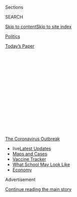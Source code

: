 <div id="app">

<div>

<div>

<div>

<div class="NYTAppHideMasthead css-1q2w90k e1suatyy0">

<div class="section css-ui9rw0 e1suatyy2">

<div class="css-eph4ug er09x8g0">

<div class="css-6n7j50">

</div>

<span class="css-1dv1kvn">Sections</span>

<div class="css-10488qs">

<span class="css-1dv1kvn">SEARCH</span>

</div>

[Skip to content](#site-content)[Skip to site
index](#site-index)

</div>

<div id="masthead-section-label" class="css-1wr3we4 eaxe0e00">

[Politics](https://www.nytimes.com/section/politics)

</div>

<div class="css-10698na e1huz5gh0">

</div>

</div>

<div id="masthead-bar-one" class="section hasLinks css-15hmgas e1csuq9d3">

<div class="css-uqyvli e1csuq9d0">

</div>

<div class="css-1uqjmks e1csuq9d1">

</div>

<div class="css-9e9ivx">

[](https://myaccount.nytimes.com/auth/login?response_type=cookie&client_id=vi)

</div>

<div class="css-1bvtpon e1csuq9d2">

[Today’s
Paper](https://www.nytimes.com/section/todayspaper)

</div>

</div>

</div>

</div>

<div data-aria-hidden="false">

<div id="site-content" data-role="main">

<div>

<div class="css-1aor85t" style="opacity:0.000000001;z-index:-1;visibility:hidden">

<div class="css-1hqnpie">

<div class="css-epjblv">

<span class="css-17xtcya">[Politics](/section/politics)</span><span class="css-x15j1o">|</span><span class="css-fwqvlz">U.S.
Weighs Sweeping Travel Ban on Chinese Communist Party
Members</span>

</div>

<div class="css-k008qs">

<div class="css-1iwv8en">

<span class="css-18z7m18"></span>

<div>

</div>

</div>

<span class="css-1n6z4y">https://nyti.ms/32j1DRf</span>

<div class="css-1705lsu">

<div class="css-4xjgmj">

<div class="css-4skfbu" data-role="toolbar" data-aria-label="Social Media Share buttons, Save button, and Comments Panel with current comment count" data-testid="share-tools">

  - 
  - 
  - 
  - 
    
    <div class="css-6n7j50">
    
    </div>

  - 
  - 

</div>

</div>

</div>

</div>

</div>

</div>

<div id="NYT_TOP_BANNER_REGION" class="css-13pd83m">

<div>

<div id="styln-prism-menu-1592847958612" class="section interactive-content interactive-size-medium css-1edisqu">

<div class="css-17ih8de interactive-body">

<div id="scroll-container" class="css-1gj85ro">

[<span class="styln-title-wrap"><span class="css-1pje3qr">The
Coronavirus</span><span class="css-1pje3qr">
Outbreak</span></span>](https://www.nytimes.com/news-event/coronavirus?action=click&pgtype=Article&state=default&region=TOP_BANNER&context=storylines_menu)

  - <span class="css-kqxiym" data-emphasize="true">live</span>[Latest
    Updates](https://www.nytimes.com/2020/08/01/world/coronavirus-covid-19.html?action=click&pgtype=Article&state=default&region=TOP_BANNER&context=storylines_menu)
  - [Maps and
    Cases](https://www.nytimes.com/interactive/2020/us/coronavirus-us-cases.html?action=click&pgtype=Article&state=default&region=TOP_BANNER&context=storylines_menu)
  - [Vaccine
    Tracker](https://www.nytimes.com/interactive/2020/science/coronavirus-vaccine-tracker.html?action=click&pgtype=Article&state=default&region=TOP_BANNER&context=storylines_menu)
  - [What School May Look
    Like](https://www.nytimes.com/interactive/2020/07/29/us/schools-reopening-coronavirus.html?action=click&pgtype=Article&state=default&region=TOP_BANNER&context=storylines_menu)
  - [Economy](https://www.nytimes.com/live/2020/07/31/business/stock-market-today-coronavirus?action=click&pgtype=Article&state=default&region=TOP_BANNER&context=storylines_menu)

</div>

</div>

</div>

</div>

</div>

<div id="top-wrapper" class="css-1sy8kpn">

<div id="top-slug" class="css-l9onyx">

Advertisement

</div>

[Continue reading the main
story](#after-top)

<div class="ad top-wrapper" style="text-align:center;height:100%;display:block;min-height:250px">

<div id="top" class="place-ad" data-position="top" data-size-key="top">

</div>

</div>

<div id="after-top">

</div>

</div>

<div>

<div id="sponsor-wrapper" class="css-1hyfx7x">

<div id="sponsor-slug" class="css-19vbshk">

Supported by

</div>

[Continue reading the main
story](#after-sponsor)

<div id="sponsor" class="ad sponsor-wrapper" style="text-align:center;height:100%;display:block">

</div>

<div id="after-sponsor">

</div>

</div>

<div class="css-186x18t">

</div>

<div class="css-1vkm6nb ehdk2mb0">

# U.S. Weighs Sweeping Travel Ban on Chinese Communist Party Members

</div>

The presidential order under consideration would be based on the same
statute in the Immigration and Nationality Act used in a 2017 travel ban
on several predominantly Muslim countries.

<div class="css-79elbk" data-testid="photoviewer-wrapper">

<div class="css-z3e15g" data-testid="photoviewer-wrapper-hidden">

</div>

<div class="css-1a48zt4 ehw59r15" data-testid="photoviewer-children">

![<span class="css-16f3y1r e13ogyst0" data-aria-hidden="true">Morning
rush hour in Beijing this month. A broad travel ban would be the most
provocative U.S. action against China since the start of the trade war
in
2018.</span><span class="css-cnj6d5 e1z0qqy90" itemprop="copyrightHolder"><span class="css-1ly73wi e1tej78p0">Credit...</span><span><span>Roman
Pilipey/EPA, via
Shutterstock</span></span></span>](https://static01.nyt.com/images/2020/07/15/us/politics/15dc-chinaban-1/15dc-chinaban-1-articleLarge-v3.jpg?quality=75&auto=webp&disable=upscale)

</div>

</div>

<div class="css-18e8msd">

<div class="css-pdw9fk epjyd6m0">

<div class="css-1txwxcy ey68jwv0" data-aria-hidden="true">

[![Paul
Mozur](https://static01.nyt.com/images/2018/10/15/multimedia/author-paul-mozur/author-paul-mozur-thumbLarge.png
"Paul Mozur")](https://www.nytimes.com/by/paul-mozur)[![Edward
Wong](https://static01.nyt.com/images/2018/09/24/multimedia/author-edward-wong/author-edward-wong-thumbLarge-v5.png
"Edward Wong")](https://www.nytimes.com/by/edward-wong)

</div>

<div class="css-1baulvz">

By [<span class="css-1baulvz" itemprop="name">Paul
Mozur</span>](https://www.nytimes.com/by/paul-mozur) and
[<span class="css-1baulvz last-byline" itemprop="name">Edward
Wong</span>](https://www.nytimes.com/by/edward-wong)

</div>

</div>

  - 
    
    <div class="css-ld3wwf e16638kd2">
    
    July 15,
    2020
    
    </div>

  - 
    
    <div class="css-4xjgmj">
    
    <div class="css-d8bdto" data-role="toolbar" data-aria-label="Social Media Share buttons, Save button, and Comments Panel with current comment count" data-testid="share-tools">
    
      - 
      - 
      - 
      - 
        
        <div class="css-6n7j50">
        
        </div>
    
      - 
      - 
    
    </div>
    
    </div>

</div>

<div class="css-mdjrty">

[阅读简体中文版](https://cn.nytimes.com/usa/20200716/china-travel-ban/ "Read in Simplified Chinese")[閱讀繁體中文版](https://cn.nytimes.com/usa/20200716/china-travel-ban/zh-hant/ "Read in Traditional Chinese")

</div>

</div>

<div class="section meteredContent css-1r7ky0e" name="articleBody" itemprop="articleBody">

<div class="css-1fanzo5 StoryBodyCompanionColumn">

<div class="css-53u6y8">

The Trump administration is considering a sweeping [ban on travel to the
United States by members of the Chinese Communist
Party](https://www.nytimes.com/2020/07/16/world/asia/china-communist-party-travel-ban-explain.html)
and their families, according to people familiar with the proposal, a
move that would almost certainly prompt retaliation against Americans
seeking to enter or remain in China and exacerbate [tensions between the
two
nations](https://www.nytimes.com/2020/07/23/world/asia/us-china-consulate.html).

The presidential proclamation, still in draft form, could also authorize
the United States government to revoke the visas of party members and
their families who are already in the country, leading to their
expulsion. Some proposed language is also aimed at limiting travel to
the United States by members of the People’s Liberation Army and
executives at state-owned enterprises, though many of them are likely to
also be party members.

Details of the plan, described by four people with knowledge of the
discussions, have not yet been finalized, and President Trump might
ultimately reject it. While the president and his campaign strategists
have been intent on portraying him as tough on China for re-election
purposes, Mr. Trump has vacillated wildly in both his language and
actions on the Chinese government since taking office in 2017. He has
criticized China on some issues, particularly trade. But he has also
lavished praise on President Xi Jinping, [pleaded with Mr.
Xi](https://www.nytimes.com/2020/06/18/us/politics/trump-china-bolton.html)
to help him win re-election and [remained silent or even explicitly
approved](https://www.nytimes.com/2020/06/18/us/politics/trump-china-bolton.html)
of the repression in Hong Kong and Xinjiang.

There are practical issues as well. The Chinese Communist Party has 92
million members. Almost three million Chinese citizens visited the
United States in 2018, though the numbers have plummeted because of the
coronavirus pandemic and the current ban on most travelers from China.
The U.S. government has no knowledge of party status for a vast majority
of them. So trying to immediately identify party members to either
prevent their entry or expel those already in the United States would be
difficult.

</div>

</div>

<div class="css-1fanzo5 StoryBodyCompanionColumn">

<div class="css-53u6y8">

The presidential order would cite the same [statute in the Immigration
and Nationality
Act](https://crsreports.congress.gov/product/pdf/LSB/LSB10458) used in a
2017 travel ban on a number of predominantly Muslim countries that gives
the president power to temporarily block travel to the U.S. by foreign
nationals who are deemed “detrimental to the interests of the United
States.” The 2017 ban was fought in the courts and expanded this year.

Such a broad ban would be the most provocative action against China by
the United States since the start of the trade war between the two
countries in 2018. It would further poison U.S.-China relations, even
after several years of open clashes over economics, technology and
global influence have led some diplomats and analysts to draw
comparisons to a [new Cold
War](https://www.nytimes.com/2020/07/14/world/asia/cold-war-china-us.html).

Officials at the White House, State Department and Department of
Homeland Security have been involved in the discussion over the ban.
Spokesmen for the White House National Security Council and the State
Department declined to comment on Wednesday, and one for the Department
of Homeland Security did not return a request for comment.

Officials at those agencies also continue to debate a variety of
formulations for banning Chinese travel to the United States short of
[barring all party
members,](https://www.nytimes.com/2020/07/16/world/asia/china-communist-party-travel-ban-explain.html)
such as targeting only the 25 members of the ruling Politburo and their
families.

</div>

</div>

<div>

</div>

<div class="css-1fanzo5 StoryBodyCompanionColumn">

<div class="css-53u6y8">

In recent months, top administration officials have tried to draw a
distinction between party members and other Chinese, saying the party
must be punished for its actions — and its global ambitions must be
thwarted. They have loudly denounced what they call the evils of the
Chinese Communist Party, pointing to the role of its officials in [the
cover-up](https://www.nytimes.com/2020/03/29/world/asia/coronavirus-china.html)
of the initial coronavirus outbreak, [the
detentions](https://www.nytimes.com/interactive/2019/11/16/world/asia/china-xinjiang-documents.html)
of one million or more Muslims in internment camps and [the
dismantling](https://www.nytimes.com/2020/06/29/world/asia/china-hong-kong-security-law-rules.html)
of civil liberties in Hong Kong.

</div>

</div>

<div class="css-1fanzo5 StoryBodyCompanionColumn">

<div class="css-53u6y8">

The [Communist
Party](https://www.nytimes.com/2018/01/05/sunday-review/china-military-economic-power.html)
is both a powerful and mundane part of life in China. While its leaders
maintain control of domestic and foreign policy, those on lower rungs do
everything from supervising schools to managing neighborhood-level
governance. In recent decades, many citizens joined to get a leg up in a
wide range of sectors: business, academia and even the arts. Many party
members do not conform to official ideology; some are Christians who
attend underground churches, for
example.

<div id="NYT_MAIN_CONTENT_1_REGION" class="css-9tf9ac">

<div>

<div id="styln-covid-updates-world" class="section interactive-content interactive-size-medium css-1ftcdic">

<div class="css-17ih8de interactive-body">

<div id="styln-briefing-block" data-asset-id="QXJ0aWNsZTpueXQ6Ly9hcnRpY2xlLzhiMjRmNTQ0LWVhMmUtNTlmNC1hMDZiLTM0YWI3YTlmN2E4YQ==">

<div class="briefing-block-header-section">

# [Latest Updates: Global Coronavirus Outbreak](https://www.nytimes.com/2020/08/01/world/coronavirus-covid-19.html?action=click&pgtype=Article&state=default&region=MAIN_CONTENT_1&context=storylines_live_updates)

<div class="briefing-block-ts">

Updated 2020-08-01T19:39:54.177Z

</div>

</div>

  - [Top officials work to break impasse over jobless
    benefit.](https://www.nytimes.com/2020/08/01/world/coronavirus-covid-19.html?action=click&pgtype=Article&state=default&region=MAIN_CONTENT_1&context=storylines_live_updates#link-3ac56579)
  - [The virus picks up dangerous speed in the Midwest, and in areas
    that had seen
    success.](https://www.nytimes.com/2020/08/01/world/coronavirus-covid-19.html?action=click&pgtype=Article&state=default&region=MAIN_CONTENT_1&context=storylines_live_updates#link-8796723)
  - [Thousands in Berlin protest Germany’s coronavirus
    measures.](https://www.nytimes.com/2020/08/01/world/coronavirus-covid-19.html?action=click&pgtype=Article&state=default&region=MAIN_CONTENT_1&context=storylines_live_updates#link-25930521)

<div class="briefing-block-footer">

<div class="briefing-block-footer-meta">

[See more
updates](https://www.nytimes.com/2020/08/01/world/coronavirus-covid-19.html?action=click&pgtype=Article&state=default&region=MAIN_CONTENT_1&context=storylines_live_updates)

</div>

<div class="briefing-block-briefinglinks">

<span>More live coverage:</span>
[Markets](https://www.nytimes.com/live/2020/07/31/business/stock-market-today-coronavirus?action=click&pgtype=Article&state=default&region=MAIN_CONTENT_1&context=storylines_live_updates)

</div>

</div>

</div>

</div>

</div>

</div>

</div>

Many Chinese outside the party praise the top leadership but complain
about corruption among local officials.

Counting party members as well as their families, the ban could
technically bar travel to the United States for as many as 270 million
people, according to one internal administration estimate.

</div>

</div>

<div class="css-79elbk" data-testid="photoviewer-wrapper">

<div class="css-z3e15g" data-testid="photoviewer-wrapper-hidden">

</div>

<div class="css-1a48zt4 ehw59r15" data-testid="photoviewer-children">

![<span class="css-16f3y1r e13ogyst0" data-aria-hidden="true">President
Xi Jinping of China at the Great Hall of the People in Beijing in May.
The Chinese Communist Party is both a powerful and mundane part of life
in the
country.</span><span class="css-cnj6d5 e1z0qqy90" itemprop="copyrightHolder"><span class="css-1ly73wi e1tej78p0">Credit...</span><span>Roman
Pilipey/EPA, via
Shutterstock</span></span>](https://static01.nyt.com/images/2020/07/15/us/politics/15dc-chinaban-4/merlin_172914018_e3bc3f11-e9d8-488e-9223-4d86cfccac39-articleLarge.jpg?quality=75&auto=webp&disable=upscale)

</div>

</div>

<div class="css-1fanzo5 StoryBodyCompanionColumn">

<div class="css-53u6y8">

“The overwhelming majority of C.C.P. members have no involvement or
input into Beijing’s policymaking, so going after the entire party
membership is like China sanctioning all Republicans because of
frustrations with Trump,” said Jude Blanchette, a China scholar at the
Center for Strategic and International Studies in Washington. “Such a
move would inflame public opinion in China, as this would target nearly
10 percent of the entire Chinese population and would do so based on
blanket assertions of guilt.”

Besides the iterations of the 2017 travel ban, the Trump administration
has put in place other entry restrictions. This year, during the
pandemic, it has banned entry for most citizens of China as well as
those from the [European
Union](https://www.nytimes.com/2020/06/23/world/europe/coronavirus-EU-American-travel-ban.html)
and some other nations. And last month, it [blocked employment visas and
extended
restrictions](https://www.nytimes.com/2020/06/22/us/politics/trump-h1b-work-visas.html)
on issuance of green cards, moves that would keep as many as 525,000
foreign workers out of the United States for the rest of the year.

</div>

</div>

<div class="css-1fanzo5 StoryBodyCompanionColumn">

<div class="css-53u6y8">

The State Department has also announced visa restrictions on various
categories of Chinese citizens. These include [officials
responsible](https://www.nytimes.com/2019/10/08/business/china-human-rights-technology-xinjiang.html)
for the mass internment and surveillance of Muslim ethnic minorities in
the Xinjiang region and
[journalists](https://www.nytimes.com/2020/03/17/business/media/china-expels-american-journalists.html)
working in the United States.

In May, American officials said the government was [canceling the
visas](https://www.nytimes.com/2020/05/28/us/politics/china-hong-kong-trump-student-visas.html)
of graduate or higher-level students in the United States who had ties
to certain Chinese military institutions — the first ban on a category
of Chinese students, who make up the largest group of international
students in the country.

After Mr. Trump signed the Hong Kong Autonomy Act on Tuesday, the State
Department was expected to propose names of Chinese officials overseeing
repression in Hong Kong for visa and economic
sanctions.

</div>

</div>

<div class="css-79elbk" data-testid="photoviewer-wrapper">

<div class="css-z3e15g" data-testid="photoviewer-wrapper-hidden">

</div>

<div class="css-1a48zt4 ehw59r15" data-testid="photoviewer-children">

<div class="css-1xdhyk6 erfvjey0">

<span class="css-1ly73wi e1tej78p0">Image</span>

<div class="css-zjzyr8">

<div data-testid="lazyimage-container" style="height:257.77777777777777px">

</div>

</div>

</div>

<span class="css-16f3y1r e13ogyst0" data-aria-hidden="true">The United
States government published an interim rule on Tuesday that would bar
Pentagon and NASA contractors from using technology from Huawei and
other Chinese telecommunications
companies.</span><span class="css-cnj6d5 e1z0qqy90" itemprop="copyrightHolder"><span class="css-1ly73wi e1tej78p0">Credit...</span><span>Ng
Han Guan/Associated Press</span></span>

</div>

</div>

<div class="css-1fanzo5 StoryBodyCompanionColumn">

<div class="css-53u6y8">

And on Wednesday, Secretary of State Mike Pompeo announced a ban on some
employees of Chinese technology companies, [including
Huawei](https://www.nytimes.com/2020/07/14/business/huawei-uk-5g.html),
that “provide material support to regimes engaging in human rights
abuses
globally.”

<div id="NYT_MAIN_CONTENT_3_REGION" class="css-9tf9ac">

<div>

<div id="styln-prism-freeform-1594220623585" class="section interactive-content interactive-size-medium css-1ftcdic">

<div class="css-17ih8de interactive-body">

<div id="prism-freeform-block-62021" class="css-19mumt8" data-role="complementary" data-storyline="The Coronavirus Outbreak" data-truncated="true" tabindex="0">

<div class="css-a8d9oz">

<div class="css-eb027h">

[](https://www.nytimes.com/news-event/coronavirus?action=click&pgtype=Article&state=default&region=MAIN_CONTENT_3&context=storylines_faq)

### The Coronavirus Outbreak ›

#### Frequently Asked Questions

Updated July 27, 2020

  - #### Should I refinance my mortgage?
    
      - [It could be a good
        idea,](https://www.nytimes.com/article/coronavirus-money-unemployment.html?action=click&pgtype=Article&state=default&region=MAIN_CONTENT_3&context=storylines_faq)
        because mortgage rates have [never been
        lower.](https://www.nytimes.com/2020/07/16/business/mortgage-rates-below-3-percent.html?action=click&pgtype=Article&state=default&region=MAIN_CONTENT_3&context=storylines_faq)
        Refinancing requests have pushed mortgage applications to some
        of the highest levels since 2008, so be prepared to get in line.
        But defaults are also up, so if you’re thinking about buying a
        home, be aware that some lenders have tightened their standards.

  - #### What is school going to look like in September?
    
      - It is unlikely that many schools will return to a normal
        schedule this fall, requiring the grind of [online
        learning](https://www.nytimes.com/2020/06/05/us/coronavirus-education-lost-learning.html?action=click&pgtype=Article&state=default&region=MAIN_CONTENT_3&context=storylines_faq),
        [makeshift child
        care](https://www.nytimes.com/2020/05/29/us/coronavirus-child-care-centers.html?action=click&pgtype=Article&state=default&region=MAIN_CONTENT_3&context=storylines_faq)
        and [stunted
        workdays](https://www.nytimes.com/2020/06/03/business/economy/coronavirus-working-women.html?action=click&pgtype=Article&state=default&region=MAIN_CONTENT_3&context=storylines_faq)
        to continue. California’s two largest public school districts —
        Los Angeles and San Diego — said on July 13, that [instruction
        will be remote-only in the
        fall](https://www.nytimes.com/2020/07/13/us/lausd-san-diego-school-reopening.html?action=click&pgtype=Article&state=default&region=MAIN_CONTENT_3&context=storylines_faq),
        citing concerns that surging coronavirus infections in their
        areas pose too dire a risk for students and teachers. Together,
        the two districts enroll some 825,000 students. They are the
        largest in the country so far to abandon plans for even a
        partial physical return to classrooms when they reopen in
        August. For other districts, the solution won’t be an
        all-or-nothing approach. [Many
        systems](https://bioethics.jhu.edu/research-and-outreach/projects/eschool-initiative/school-policy-tracker/),
        including the nation’s largest, New York City, are devising
        [hybrid
        plans](https://www.nytimes.com/2020/06/26/us/coronavirus-schools-reopen-fall.html?action=click&pgtype=Article&state=default&region=MAIN_CONTENT_3&context=storylines_faq)
        that involve spending some days in classrooms and other days
        online. There’s no national policy on this yet, so check with
        your municipal school system regularly to see what is happening
        in your community.

  - #### Is the coronavirus airborne?
    
      - The coronavirus [can stay aloft for hours in tiny droplets in
        stagnant
        air](https://www.nytimes.com/2020/07/04/health/239-experts-with-one-big-claim-the-coronavirus-is-airborne.html?action=click&pgtype=Article&state=default&region=MAIN_CONTENT_3&context=storylines_faq),
        infecting people as they inhale, mounting scientific evidence
        suggests. This risk is highest in crowded indoor spaces with
        poor ventilation, and may help explain super-spreading events
        reported in meatpacking plants, churches and restaurants. [It’s
        unclear how often the virus is
        spread](https://www.nytimes.com/2020/07/06/health/coronavirus-airborne-aerosols.html?action=click&pgtype=Article&state=default&region=MAIN_CONTENT_3&context=storylines_faq)
        via these tiny droplets, or aerosols, compared with larger
        droplets that are expelled when a sick person coughs or sneezes,
        or transmitted through contact with contaminated surfaces, said
        Linsey Marr, an aerosol expert at Virginia Tech. Aerosols are
        released even when a person without symptoms exhales, talks or
        sings, according to Dr. Marr and more than 200 other experts,
        who [have outlined the evidence in an open letter to the World
        Health
        Organization](https://academic.oup.com/cid/article/doi/10.1093/cid/ciaa939/5867798).

  - #### What are the symptoms of coronavirus?
    
      - Common symptoms [include fever, a dry cough, fatigue and
        difficulty breathing or shortness of
        breath.](https://www.nytimes.com/article/symptoms-coronavirus.html?action=click&pgtype=Article&state=default&region=MAIN_CONTENT_3&context=storylines_faq)
        Some of these symptoms overlap with those of the flu, making
        detection difficult, but runny noses and stuffy sinuses are less
        common. [The C.D.C. has
        also](https://www.nytimes.com/2020/04/27/health/coronavirus-symptoms-cdc.html?action=click&pgtype=Article&state=default&region=MAIN_CONTENT_3&context=storylines_faq)
        added chills, muscle pain, sore throat, headache and a new loss
        of the sense of taste or smell as symptoms to look out for. Most
        people fall ill five to seven days after exposure, but symptoms
        may appear in as few as two days or as many as 14 days.

  - #### Does asymptomatic transmission of Covid-19 happen?
    
      - So far, the evidence seems to show it does. A widely cited
        [paper](https://www.nature.com/articles/s41591-020-0869-5)
        published in April suggests that people are most infectious
        about two days before the onset of coronavirus symptoms and
        estimated that 44 percent of new infections were a result of
        transmission from people who were not yet showing symptoms.
        Recently, a top expert at the World Health Organization stated
        that transmission of the coronavirus by people who did not have
        symptoms was “very rare,” [but she later walked back that
        statement.](https://www.nytimes.com/2020/06/09/world/coronavirus-updates.html?action=click&pgtype=Article&state=default&region=MAIN_CONTENT_3&context=storylines_faq#link-1f302e21)

<div id="styln-survey-component-62021" class="styln-survey-component" data-surveyname="faq" data-surveystoryline="coronavirus">

</div>

</div>

<div class="css-6mllg9">

</div>

<div class="css-pmm6ed">

<span class="css-5gimkt"></span>

</div>

</div>

</div>

</div>

</div>

</div>

</div>

He added, “Telecommunications companies around the world should consider
themselves on notice: If they are doing business with Huawei, they are
doing business with human rights abusers.”

Despite Mr. Trump’s admiration for Mr. Xi, national security officials
have tried to push tough policies on China that are designed to counter
what they view as dangerous expansionist actions by Chinese leaders and
agencies. The pandemic and Beijing’s recent actions on Hong Kong have
helped push relations between the two nations to [the lowest point in
decades](https://www.nytimes.com/2020/03/22/us/politics/coronavirus-us-china.html).

</div>

</div>

<div class="css-1fanzo5 StoryBodyCompanionColumn">

<div class="css-53u6y8">

At the same time, some of Mr. Trump’s top economic advisers have
[promoted a softer approach to
China](https://www.nytimes.com/2019/05/04/world/asia/trump-china-uighurs-trade-deal.html),
warning of further damage to the world economy and falling stock
markets. Those advisers and allies among American executives are likely
to oppose a broad visa ban on Communist Party members, some of whom do
business with American corporations.

A broad ban would give the State Department new powers to block top
Chinese political and business leaders and their families from entering
the United States. (Mr. Xi’s daughter, Xi Mingze, attended Harvard
University under a pseudonym several years ago.) It would also allow the
department to formalize a process by which American officials could
inquire about party status during visa application interviews and on
forms. Under the draft proclamation, the Department of Homeland Security
would share responsibility for carrying out the ban.

Several Chinese citizens who have traveled to the United States in
recent years said they did not recall any questions on visa applications
asking if they were party members.

Language in the draft proclamation stresses recent egregious behavior by
China, in particular theft of intellectual property by Chinese state
actors and so-called [exit
bans](https://www.nytimes.com/2018/11/25/us/politics/china-exit-ban.html)
used by security officials to prevent some U.S. citizens from leaving
China. This month, the State Department renewed a travel warning, saying
the Chinese authorities engaged in “arbitrary enforcement of local laws
for purposes other than maintaining law and order,” which could include
“detention and the use of exit
bans.”

</div>

</div>

<div class="css-79elbk" data-testid="photoviewer-wrapper">

<div class="css-z3e15g" data-testid="photoviewer-wrapper-hidden">

</div>

<div class="css-1a48zt4 ehw59r15" data-testid="photoviewer-children">

<div class="css-1xdhyk6 erfvjey0">

<span class="css-1ly73wi e1tej78p0">Image</span>

<div class="css-zjzyr8">

<div data-testid="lazyimage-container" style="height:257.77777777777777px">

</div>

</div>

</div>

<span class="css-16f3y1r e13ogyst0" data-aria-hidden="true">If signed by
President Trump, the order would block visas for 92 million Chinese
Communist Party members and their
families.</span><span class="css-cnj6d5 e1z0qqy90" itemprop="copyrightHolder"><span class="css-1ly73wi e1tej78p0">Credit...</span><span>Anna
Moneymaker for The New York Times</span></span>

</div>

</div>

<div class="css-1fanzo5 StoryBodyCompanionColumn">

<div class="css-53u6y8">

On Tuesday, the Trump administration [reversed course on an
order](https://www.nytimes.com/2020/07/14/us/coronavirus-international-foreign-student-visas.html)
that would have subjected international students to deportation if they
did not physically attend classes during the pandemic, after American
universities filed a lawsuit.

Still, the administration has stood by its visa actions focused more
narrowly on China. The Chinese government has continued with its own
harsh visa actions, and even widened them to the [nonrenewal of work
permits](https://www.nytimes.com/2020/07/14/business/media/new-york-times-hong-kong.html)
for Western journalists in Hong Kong.

</div>

</div>

<div class="css-1fanzo5 StoryBodyCompanionColumn">

<div class="css-53u6y8">

At a [speech in
Beijing](https://www.fmprc.gov.cn/mfa_eng/zxxx_662805/t1796302.shtml)
this month, Wang Yi, the foreign minister of China, said the China-U.S.
relationship was facing its “most severe challenge” since the
normalization of diplomatic ties in 1979.

“Some say that China-U.S. relations will not be able to return to its
past,” he said. “But that should not mean ignoring the history
altogether and starting all over again, let alone impractical
decoupling. It should mean building on past achievements and keeping
pace with the times.”

Julian E. Barnes contributed reporting.

</div>

</div>

<div>

</div>

</div>

<div>

</div>

<div>

</div>

<div>

</div>

<div>

<div id="bottom-wrapper" class="css-1ede5it">

<div id="bottom-slug" class="css-l9onyx">

Advertisement

</div>

[Continue reading the main
story](#after-bottom)

<div id="bottom" class="ad bottom-wrapper" style="text-align:center;height:100%;display:block;min-height:90px">

</div>

<div id="after-bottom">

</div>

</div>

</div>

</div>

</div>

## Site Index

<div>

</div>

## Site Information Navigation

  - [© <span>2020</span> <span>The New York Times
    Company</span>](https://help.nytimes.com/hc/en-us/articles/115014792127-Copyright-notice)

<!-- end list -->

  - [NYTCo](https://www.nytco.com/)
  - [Contact
    Us](https://help.nytimes.com/hc/en-us/articles/115015385887-Contact-Us)
  - [Work with us](https://www.nytco.com/careers/)
  - [Advertise](https://nytmediakit.com/)
  - [T Brand Studio](http://www.tbrandstudio.com/)
  - [Your Ad
    Choices](https://www.nytimes.com/privacy/cookie-policy#how-do-i-manage-trackers)
  - [Privacy](https://www.nytimes.com/privacy)
  - [Terms of
    Service](https://help.nytimes.com/hc/en-us/articles/115014893428-Terms-of-service)
  - [Terms of
    Sale](https://help.nytimes.com/hc/en-us/articles/115014893968-Terms-of-sale)
  - [Site
    Map](https://spiderbites.nytimes.com)
  - [Help](https://help.nytimes.com/hc/en-us)
  - [Subscriptions](https://www.nytimes.com/subscription?campaignId=37WXW)

</div>

</div>

</div>

</div>
